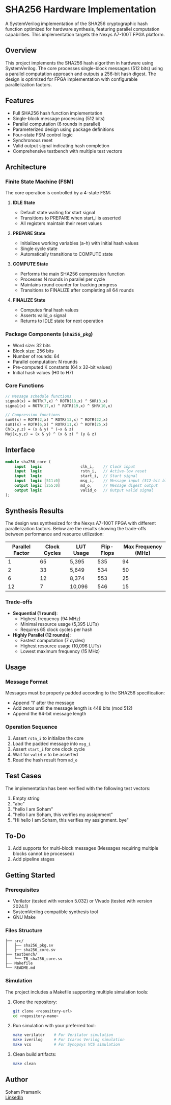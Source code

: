 # SHA256 Hardware Implementation

A SystemVerilog implementation of the SHA256 cryptographic hash function optimized for hardware synthesis, featuring parallel computation capabilities. This implementation targets the Nexys A7-100T FPGA platform.

## Overview

This project implements the SHA256 hash algorithm in hardware using SystemVerilog. The core processes single-block messages (512 bits) using a parallel computation approach and outputs a 256-bit hash digest. The design is optimized for FPGA implementation with configurable parallelization factors.

## Features

- Full SHA256 hash function implementation
- Single-block message processing (512 bits)
- Parallel computation (6 rounds in parallel)
- Parameterized design using package definitions
- Four-state FSM control logic
- Synchronous reset
- Valid output signal indicating hash completion
- Comprehensive testbench with multiple test vectors

## Architecture

### Finite State Machine (FSM)
The core operation is controlled by a 4-state FSM:

1. **IDLE State**
   - Default state waiting for start signal
   - Transitions to PREPARE when start_i is asserted
   - All registers maintain their reset values

2. **PREPARE State**
   - Initializes working variables (a-h) with initial hash values
   - Single cycle state
   - Automatically transitions to COMPUTE state

3. **COMPUTE State**
   - Performs the main SHA256 compression function
   - Processes N rounds in parallel per cycle
   - Maintains round counter for tracking progress
   - Transitions to FINALIZE after completing all 64 rounds

4. **FINALIZE State**
   - Computes final hash values
   - Asserts valid_o signal
   - Returns to IDLE state for next operation

### Package Components (`sha256_pkg`)
- Word size: 32 bits
- Block size: 256 bits
- Number of rounds: 64
- Parallel computation: N rounds
- Pre-computed K constants (64 x 32-bit values)
- Initial hash values (H0 to H7)

### Core Functions
```systemverilog
// Message schedule functions
sigma0(x) = ROTR(7,x) ^ ROTR(18,x) ^ SHR(3,x)
sigma1(x) = ROTR(17,x) ^ ROTR(19,x) ^ SHR(10,x)

// Compression functions
sum0(x) = ROTR(2,x) ^ ROTR(13,x) ^ ROTR(22,x)
sum1(x) = ROTR(6,x) ^ ROTR(11,x) ^ ROTR(25,x)
Ch(x,y,z) = (x & y) ^ (~x & z)
Maj(x,y,z) = (x & y) ^ (x & z) ^ (y & z)
```

## Interface

```systemverilog
module sha256_core (
    input  logic                 clk_i,    // Clock input
    input  logic                 rstn_i,   // Active-low reset
    input  logic                 start_i,  // Start signal
    input  logic [511:0]         msg_i,    // Message input (512-bit block)
    output logic [255:0]         md_o,     // Message digest output
    output logic                 valid_o   // Output valid signal
);
```

## Synthesis Results

The design was synthesized for the Nexys A7-100T FPGA with different parallelization factors. Below are the results showing the trade-offs between performance and resource utilization:

| Parallel Factor | Clock Cycles | LUT Usage | Flip-Flops | Max Frequency (MHz) |
|----------------|--------------|-----------|------------|-------------------|
| 1              | 65          | 5,395     | 535        | 94               |
| 2              | 33          | 5,649     | 534        | 50               |
| 6              | 12          | 8,374     | 553        | 25               |
| 12             | 7           | 10,096    | 546        | 15               |

### Trade-offs
- **Sequential (1 round)**:
  - Highest frequency (94 MHz)
  - Minimal resource usage (5,395 LUTs)
  - Requires 65 clock cycles per hash
- **Highly Parallel (12 rounds)**:
  - Fastest computation (7 cycles)
  - Highest resource usage (10,096 LUTs)
  - Lowest maximum frequency (15 MHz)

## Usage

### Message Format
Messages must be properly padded according to the SHA256 specification:
- Append '1' after the message
- Add zeros until the message length is 448 bits (mod 512)
- Append the 64-bit message length

### Operation Sequence
1. Assert `rstn_i` to initialize the core
2. Load the padded message into `msg_i`
3. Assert `start_i` for one clock cycle
4. Wait for `valid_o` to be asserted
5. Read the hash result from `md_o`

## Test Cases

The implementation has been verified with the following test vectors:

1. Empty string
2. "abc"
3. "hello I am Soham"
4. "hello I am Soham, this verifies my assignment"
5. "Hi hello I am Soham, this verifies my assignment. bye"

## To-Do

1. Add supports for multi-block messages (Messages requiring multiple blocks cannot be processed)
2. Add pipeline stages

## Getting Started

### Prerequisites
- Verilator (tested with version 5.032) or Vivado (tested with version 2024.1)
- SystemVerilog compatible synthesis tool
- GNU Make

### Files Structure
```
├── src/
│   ├── sha256_pkg.sv
│   ├── sha256_core.sv
├── testbench/
│   └── TB_sha256_core.sv
├── Makefile
└── README.md
```

### Simulation
The project includes a Makefile supporting multiple simulation tools:

1. Clone the repository:
   ```bash
   git clone <repository-url>
   cd <repository-name>
   ```

2. Run simulation with your preferred tool:
   ```bash
   make verilator    # For Verilator simulation
   make iverilog     # For Icarus Verilog simulation
   make vcs          # For Synopsys VCS simulation
   ```

3. Clean build artifacts:
   ```bash
   make clean
   ```

## Author

Soham Pramanik<br>
[LinkedIn](https://www.linkedin.com/in/soham-pramanik-224004271/)
